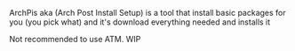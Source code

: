 ArchPis aka (Arch Post Install Setup) is a tool that install basic packages for you (you pick what) and it's download everything needed and installs it

Not recommended to use ATM.
WIP
